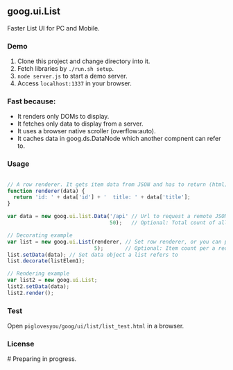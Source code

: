 ## goog.ui.List

Faster List UI for PC and Mobile.

### Demo

1. Clone this project and change directory into it.
1. Fetch libraries by ```./run.sh setup```.
1. ```node server.js``` to start a demo server.
1. Access ```localhost:1337``` in your browser.

### Fast because:

- It renders only DOMs to display.
- It fetches only data to display from a server.
- It uses a browser native scroller (overflow:auto).
- It caches data in goog.ds.DataNode which another compnent can refer to.

### Usage

```javascript

// A row renderer. It gets item data from JSON and has to return (html) string.
function renderer(data) {
  return 'id: ' + data['id'] + '  title: ' + data['title'];
}

var data = new goog.ui.list.Data('/api' // Url to request a remote JSON to
                                 50);   // Optional: Total count of all items. You can lazily pass it.

// Decorating example
var list = new goog.ui.List(renderer, // Set row renderer, or you can pass a subclass of goog.ui.List.Item.
                            5);       // Optional: Item count per a request. Default is 25.
list.setData(data); // Set data object a list refers to
list.decorate(listElem1);

// Rendering example
var list2 = new goog.ui.List;
list2.setData(data);
list2.render();
```

### Test

Open ```piglovesyou/goog/ui/list/list_test.html``` in a browser.

### License

\# Preparing in progress.
